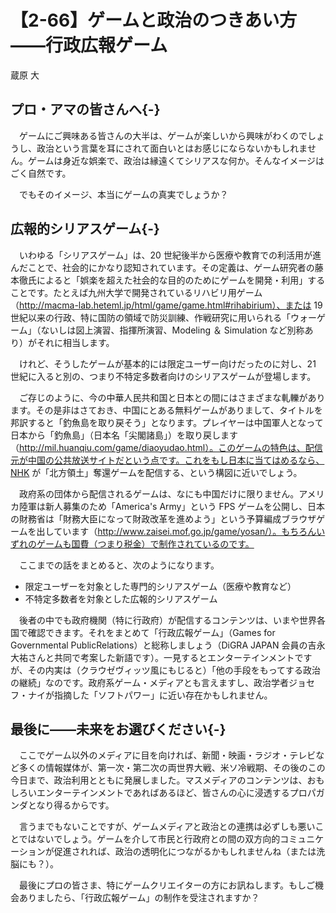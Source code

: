# 【2-66】ゲームと政治のつきあい方――行政広報ゲーム

<div class="author">蔵原 大</div>

## プロ・アマの皆さんへ{-}

　ゲームにご興味ある皆さんの大半は、ゲームが楽しいから興味がわくのでしょうし、政治という言葉を耳にされて面白いとはお感じにならないかもしれません。ゲームは身近な娯楽で、政治は縁遠くてシリアスな何か。そんなイメージはごく自然です。

　でもそのイメージ、本当にゲームの真実でしょうか？

## 広報的シリアスゲーム{-}

　いわゆる「シリアスゲーム」は、20 世紀後半から医療や教育での利活用が進んだことで、社会的にかなり認知されています。その定義は、ゲーム研究者の藤本徹氏によると「娯楽を超えた社会的な目的のためにゲームを開発・利用」することです。たとえば九州大学で開発されているリハビリ用ゲーム（http://macma-lab.heteml.jp/html/game/game.html#rihabirium）、または 19 世紀以来の行政、特に国防の領域で防災訓練、作戦研究に用いられる「ウォーゲーム」（ないしは図上演習、指揮所演習、Modeling ＆ Simulation など別称あり）がそれに相当します。

　けれど、そうしたゲームが基本的には限定ユーザー向けだったのに対し、21 世紀に入ると別の、つまり不特定多数者向けのシリアスゲームが登場します。

　ご存じのように、今の中華人民共和国と日本との間にはさまざまな軋轢があります。その是非はさておき、中国にとある無料ゲームがありまして、タイトルを邦訳すると「釣魚島を取り戻そう」となります。プレイヤーは中国軍人となって日本から「釣魚島」（日本名「尖閣諸島」）を取り戻します（http://mil.huanqiu.com/game/diaoyudao.html）。このゲームの特色は、配信元が中国の公共放送サイトだという点です。これをもし日本に当てはめるなら、NHK が「北方領土」奪還ゲームを配信する、という構図に近いでしょう。

　政府系の団体から配信されるゲームは、なにも中国だけに限りません。アメリカ陸軍は新人募集のため「America's Army」という FPS ゲームを公開し、日本の財務省は「財務大臣になって財政改革を進めよう」という予算編成ブラウザゲームを出しています（http://www.zaisei.mof.go.jp/game/yosan/）。もちろんいずれのゲームも国費（つまり税金）で制作されているのです。

　ここまでの話をまとめると、次のようになります。

* 限定ユーザーを対象とした専門的シリアスゲーム（医療や教育など）
* 不特定多数者を対象とした広報的シリアスゲーム


　後者の中でも政府機関（特に行政府）が配信するコンテンツは、いまや世界各国で確認できます。それをまとめて「行政広報ゲーム」（Games for Governmental PublicRelations）と総称しましょう（DiGRA JAPAN 会員の吉永大祐さんと共同で考案した新語です）。一見するとエンターテインメントですが、その内実は（クラウゼヴィッツ風にもじると）「他の手段をもってする政治の継続」なのです。政府系ゲーム・メディアとも言えますし、政治学者ジョセフ・ナイが指摘した「ソフトパワー」に近い存在かもしれません。

## 最後に――未来をお選びください{-}

　ここでゲーム以外のメディアに目を向ければ、新聞・映画・ラジオ・テレビなど多くの情報媒体が、第一次・第二次の両世界大戦、米ソ冷戦期、その後のこの今日まで、政治利用とともに発展しました。マスメディアのコンテンツは、おもしろいエンターテインメントであればあるほど、皆さんの心に浸透するプロパガンダとなり得るからです。

　言うまでもないことですが、ゲームメディアと政治との連携は必ずしも悪いことではないでしょう。ゲームを介して市民と行政府との間の双方向的コミュニケーションが促進されれば、政治の透明化につながるかもしれませんね（または洗脳にも？）。

　最後にプロの皆さま、特にゲームクリエイターの方にお訊ねします。もしご機会ありましたら、「行政広報ゲーム」の制作を受注されますか？
